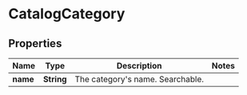 
# CatalogCategory

## Properties
Name | Type | Description | Notes
------------ | ------------- | ------------- | -------------
**name** | **String** | The category&#39;s name. Searchable. | 



